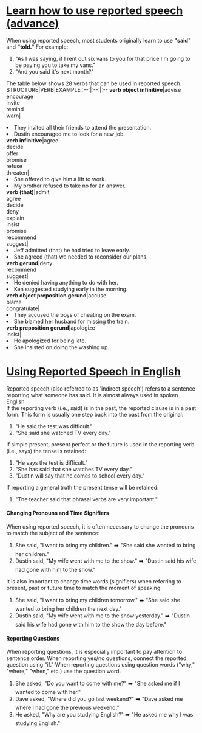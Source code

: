 # [Learn how to use reported speech (advance)](https://www.englishclass101.com/lesson/advanced-18-this-american-salesman-should-be-reported?lp=270)
When using reported speech, most students originally learn to use __"said"__ and __"told."__ For example:
1. "As I was saying, if I rent out six vans to you for that price I'm going to be paying you to take my vans."
2. "And you said it's next month?"

The table below shows $28$ verbs that can be used in reported speech.
STRUCTURE|VERB|EXAMPLE
:--:|:--:|:--
**verb object infinitive**|advise</br>encourage</br>invite</br>remind</br>warn|<li>They invited all their friends to attend the presentation.</li><li>Dustin encouraged me to look for a new job.</li>
**verb infinitive**|agree</br>decide</br>offer</br>promise</br>refuse</br>threaten|<li>She offered to give him a lift to work.</li><li>My brother refused to take no for an answer.</li>
**verb (that)**|admit</br>agree</br>decide</br>deny</br>explain</br>insist</br>promise</br>recommend</br>suggest|<li>Jeff admitted (that) he had tried to leave early.</li><li>She agreed (that) we needed to reconsider our plans.</li>
**verb gerund**|deny</br>recommend</br>suggest|<li>He denied having anything to do with her.</li><li>Ken suggested studying early in the morning.</li>
**verb object preposition gerund**|accuse</br>blame</br>congratulate|<li>They accused the boys of cheating on the exam.</li><li>She blamed her husband for missing the train.</li>
**verb preposition gerund**|apologize</br>insist|<li>He apologized for being late.</li><li>She insisted on doing the washing up.</li>

# [Using Reported Speech in English](https://www.englishclass101.com/lesson/advanced-5-using-reported-speech-in-english?lp=270)
Reported speech (also referred to as 'indirect speech') refers to a sentence reporting what someone has said. It is almost always used in spoken English.\
If the reporting verb (i.e., said) is in the past, the reported clause is in a past form. This form is usually one step back into the past from the original:
1. "He said the test was difficult."
2. "She said she watched TV every day."

If simple present, present perfect or the future is used in the reporting verb (i.e., says) the tense is retained:
1. "He says the test is difficult."
2. "She has said that she watches TV every day."
3. "Dustin will say that he comes to school every day."

If reporting a general truth the present tense will be retained:
1. "The teacher said that phrasal verbs are very important."

#### Changing Pronouns and Time Signifiers
When using reported speech, it is often necessary to change the pronouns to match the subject of the sentence:
1. She said, "I want to bring my children." :arrow_right: "She said she wanted to bring her children."
2. Dustin said, "My wife went with me to the show." :arrow_right: "Dustin said his wife had gone with him to the show."

It is also important to change time words (signifiers) when referring to present, past or future time to match the moment of speaking:
1. She said, "I want to bring my children tomorrow." :arrow_right: "She said she wanted to bring her children the next day."
2. Dustin said, "My wife went with me to the show yesterday." :arrow_right: "Dustin said his wife had gone with him to the show the day before."
#### Reporting Questions
When reporting questions, it is especially important to pay attention to sentence order. When reporting yes/no questions, connect the reported question using "if." When reporting questions using question words ("why," "where," "when," etc.) use the question word.
1. She asked, "Do you want to come with me?" :arrow_right: "She asked me if I wanted to come with her."
2. Dave asked, "Where did you go last weekend?" :arrow_right: "Dave asked me where I had gone the previous weekend."
3. He asked, "Why are you studying English?" :arrow_right: "He asked me why I was studying English."
